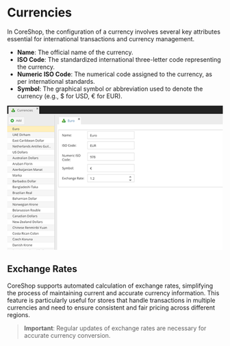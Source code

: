 # Currencies

In CoreShop, the configuration of a currency involves several key attributes essential for international transactions and currency management.

- **Name**: The official name of the currency.
- **ISO Code**: The standardized international three-letter code representing the currency.
- **Numeric ISO Code**: The numerical code assigned to the currency, as per international standards.
- **Symbol**: The graphical symbol or abbreviation used to denote the currency (e.g., $ for USD, € for EUR).

![Currencies](img/currencies.png)

## Exchange Rates

CoreShop supports automated calculation of exchange rates, simplifying the process of maintaining current and accurate currency information. This feature is particularly useful for stores that handle transactions in multiple currencies and need to ensure consistent and fair pricing across different regions.

> **Important**: Regular updates of exchange rates are necessary for accurate currency conversion.
